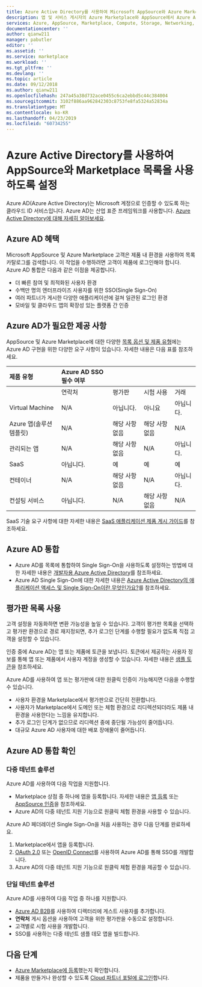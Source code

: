 ```yaml
---
title: Azure Active Directory를 사용하여 Microsoft AppSource와 Azure Marketplace 목록을 사용하도록 설정 | Azure
description: 앱 및 서비스 게시자의 Azure Marketplace와 AppSource에서 Azure Active Directory를 사용하여 열거 형식을 사용하도록 설정합니다.
services: Azure, AppSource, Marketplace, Compute, Storage, Networking, Blockchain, Security
documentationcenter: ''
author: qianw211
manager: pabutler
editor: ''
ms.assetid: ''
ms.service: marketplace
ms.workload: ''
ms.tgt_pltfrm: ''
ms.devlang: ''
ms.topic: article
ms.date: 09/12/2018
ms.author: qianw211
ms.openlocfilehash: 247a45a38d732ace0455c6ca2ebbd5c44c384004
ms.sourcegitcommit: 3102f886aa962842303c8753fe8fa5324a52834a
ms.translationtype: MT
ms.contentlocale: ko-KR
ms.lasthandoff: 04/23/2019
ms.locfileid: "60734255"
---
```

# <a name="enable-an-appsource-and-marketplace-listing-by-using-azure-active-directory"></a>Azure Active Directory를 사용하여 AppSource와 Marketplace 목록을 사용하도록 설정

 Azure AD(Azure Active Directory)는 Microsoft 계정으로 인증할 수 있도록 하는 클라우드 ID 서비스입니다. Azure AD는 산업 표준 프레임워크를 사용합니다. [Azure Active Directory에 대해 자세히 알아보세요](https://azure.microsoft.com/services/active-directory).

## <a name="azure-ad-benefits"></a>Azure AD 혜택

Microsoft AppSource 및 Azure Marketplace 고객은 제품 내 환경을 사용하여 목록 카탈로그를 검색합니다. 이 작업을 수행하려면 고객이 제품에 로그인해야 합니다. Azure AD 통합은 다음과 같은 이점을 제공합니다.

- 더 빠른 참여 및 최적화된 사용자 환경
- 수백만 명의 엔터프라이즈 사용자를 위한 SSO(Single Sign-On)
- 여러 파트너가 게시한 다양한 애플리케이션에 걸쳐 일관된 로그인 환경
- 모바일 및 클라우드 앱의 확장성 있는 플랫폼 간 인증

## <a name="offers-that-require-azure-ad"></a>Azure AD가 필요한 제공 사항

AppSource 및 Azure Marketplace에 대한 다양한 [목록 옵션 및 제품 유형](https://docs.microsoft.com/azure/marketplace/determine-your-listing-type)에는 Azure AD 구현을 위한 다양한 요구 사항이 있습니다. 자세한 내용은 다음 표를 참조하세요.

| **제품 유형**    | **Azure AD SSO 필수 여부**  |  |   |  |
| :------------------- | :-------------------|:-------------------|:-------------------|:-------------------|
|  | 연락처 | 평가판 | 시험 사용 | 거래 |
| Virtual Machine | N/A | 아닙니다. | 아니요 | 아닙니다. |
| Azure 앱(솔루션 템플릿)  | N/A | 해당 사항 없음 | 해당 사항 없음 | N/A |
| 관리되는 앱  | N/A | 해당 사항 없음 | N/A | 아닙니다. |
| SaaS  | 아닙니다. | 예 | 예 | 예 |
| 컨테이너  | N/A | 해당 사항 없음 | N/A | 아닙니다. |
| 컨설팅 서비스  | 아닙니다. | N/A | 해당 사항 없음 | N/A |

SaaS 기술 요구 사항에 대한 자세한 내용은 [SaaS 애플리케이션 제품 게시 가이드](https://docs.microsoft.com/azure/marketplace/marketplace-saas-applications-technical-publishing-guide)를 참조하세요.

## <a name="azure-ad-integration"></a>Azure AD 통합

- Azure AD를 목록에 통합하여 Single Sign-On을 사용하도록 설정하는 방법에 대한 자세한 내용은 [개발자용 Azure Active Directory]( https://aka.ms/aaddev)를 참조하세요.
- Azure AD Single Sign-On에 대한 자세한 내용은 [Azure Active Directory의 애플리케이션 액세스 및 Single Sign-On이란 무엇인가요?](https://docs.microsoft.com/azure/active-directory/manage-apps/what-is-single-sign-on)를 참조하세요.

## <a name="enable-a-trial-listing"></a>평가판 목록 사용

고객 설정을 자동화하면 변환 가능성을 높일 수 있습니다. 고객이 평가판 목록을 선택하고 평가판 환경으로 경로 재지정되면, 추가 로그인 단계를 수행할 필요가 없도록 직접 고객을 설정할 수 있습니다.

인증 중에 Azure AD는 앱 또는 제품에 토큰을 보냅니다. 토큰에서 제공하는 사용자 정보를 통해 앱 또는 제품에서 사용자 계정을 생성할 수 있습니다. 자세한 내용은 [샘플 토큰](https://docs.microsoft.com/azure/active-directory/develop/active-directory-token-and-claims)을 참조하세요.

Azure AD를 사용하여 앱 또는 평가판에 대한 원클릭 인증이 가능해지면 다음을 수행할 수 있습니다.

- 사용자 환경을 Marketplace에서 평가판으로 간단히 전환합니다.
- 사용자가 Marketplace에서 도메인 또는 체험 환경으로 리디렉션되더라도 제품 내 환경을 사용한다는 느낌을 유지합니다.
- 추가 로그인 단계가 없으므로 리디렉션 중에 중단될 가능성이 줄어듭니다.
- 대규모 Azure AD 사용자에 대한 배포 장애물이 줄어듭니다.

## <a name="verify-azure-ad-integration"></a>Azure AD 통합 확인

### <a name="multitenant-solutions"></a>다중 테넌트 솔루션

Azure AD를 사용하여 다음 작업을 지원합니다.

- Marketplace 상점 중 하나에 앱을 등록합니다. 자세한 내용은 [앱 등록](https://docs.microsoft.com/azure/active-directory/develop/active-directory-integrating-applications) 또는 [AppSource 인증](https://docs.microsoft.com/azure/active-directory/develop/active-directory-devhowto-appsource-certified)을 참조하세요.
- Azure AD의 다중 테넌트 지원 기능으로 원클릭 체험 환경을 사용할 수 있습니다.

Azure AD 페더레이션 Single Sign-On을 처음 사용하는 경우 다음 단계를 완료하세요.

1. Marketplace에서 앱을 등록합니다.
1. [OAuth 2.0](https://docs.microsoft.com/azure/active-directory/develop/active-directory-protocols-oauth-code) 또는 [OpenID Connect](https://docs.microsoft.com/azure/active-directory/develop/active-directory-protocols-openid-connect-code)를 사용하여 Azure AD를 통해 SSO를 개발합니다.
1. Azure AD의 다중 테넌트 지원 기능으로 원클릭 체험 환경을 제공할 수 있습니다.

### <a name="single-tenant-solutions"></a>단일 테넌트 솔루션

Azure AD를 사용하여 다음 작업 중 하나를 지원합니다.

- [Azure AD B2B](https://docs.microsoft.com/azure/active-directory/active-directory-b2b-what-is-azure-ad-b2b)를 사용하여 디렉터리에 게스트 사용자를 추가합니다.
- **연락처** 게시 옵션을 사용하여 고객을 위한 평가판을 수동으로 설정합니다.
- 고객별로 시험 사용을 개발합니다.
- SSO를 사용하는 다중 테넌트 샘플 데모 앱을 빌드합니다.

## <a name="next-steps"></a>다음 단계

- [Azure Marketplace에 등록](https://azuremarketplace.microsoft.com/sell)했는지 확인합니다.
- 제품을 만들거나 완성할 수 있도록 [Cloud 파트너 포털에 로그인](https://cloudpartner.azure.com/)합니다.
